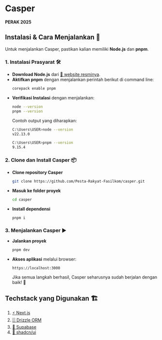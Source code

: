 # Casper 
**PERAK 2025**

## Instalasi & Cara Menjalankan 🚀

Untuk menjalankan Casper, pastikan kalian memiliki **Node.js** dan **pnpm**.

### 1. Instalasi Prasyarat 🛠️
- **Download Node.js** dari [🔗 website resminya](https://nodejs.org/en).
- **Aktifkan pnpm** dengan menjalankan perintah berikut di command line:
  ```sh
  corepack enable pnpm
  ```
- **Verifikasi Instalasi** dengan menjalankan:
  ```sh
  node --version
  pnpm --version
  ```
  Contoh output yang diharapkan:
  ```sh
  C:\Users\USER>node --version
  v22.13.0

  C:\Users\USER>pnpm --version
  9.15.4
  ```

### 2. Clone dan Install Casper 📦
- **Clone repository Casper**
  ```sh
  git clone https://github.com/Pesta-Rakyat-Fasilkom/casper.git
  ```
- **Masuk ke folder proyek**
  ```sh
  cd casper
  ```
- **Install dependensi**
  ```sh
  pnpm i
  ```

### 3. Menjalankan Casper ▶️
- **Jalankan proyek**
  ```sh
  pnpm dev
  ```
- **Akses aplikasi** melalui browser:
  ```
  https://localhost:3000
  ```
  Jika semua langkah berhasil, Casper seharusnya sudah berjalan dengan baik! 🎉

## Techstack yang Digunakan 🏗️

1. [⚡ Next.js](https://nextjs.org/)
2. [🗄️ Drizzle ORM](https://orm.drizzle.team/)
3. [💾 Supabase](https://supabase.com/)
4. [🎨 shadcn/ui](https://ui.shadcn.com/)
